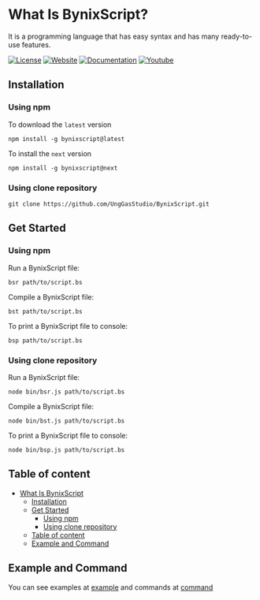 # What Is BynixScript?
It is a programming language that has easy syntax and has many ready-to-use features.

[![License](https://img.shields.io/badge/license-MIT-green)](https://github.com/UngGasStudio/BynixScript/blob/main/LICENSE)
[![Website](https://img.shields.io/badge/official-website-blue)](https://unggasstudio.github.io/bynixscript/)
[![Documentation](https://img.shields.io/badge/Documentation-8A2BE2)](https://github.com/UngGasStudio/BynixScript/blob/main/docs/documentation.md)
[![Youtube](https://img.shields.io/badge/YouTube-Channel-orange)](https://youtube.com/@unggas-studio?si=rwzB7AXjr-jCqg_J)

## Installation
### Using npm
To download the ``latest`` version
```
npm install -g bynixscript@latest
```
To install the ``next`` version
```
npm install -g bynixscript@next
```
### Using clone repository
```
git clone https://github.com/UngGasStudio/BynixScript.git
```
## Get Started
### Using npm
Run a BynixScript file:
```
bsr path/to/script.bs
```
Compile a BynixScript file:
```
bst path/to/script.bs
```
To print a BynixScript file to console:
```
bsp path/to/script.bs
```
### Using clone repository
Run a BynixScript file:
```
node bin/bsr.js path/to/script.bs
```
Compile a BynixScript file:
```
node bin/bst.js path/to/script.bs
```
To print a BynixScript file to console:
```
node bin/bsp.js path/to/script.bs
```
## Table of content
- [What Is BynixScript](#What-Is-BynixScript)
  - [Installation](#Installation)
  - [Get Started](#Get-Started)
      - [Using npm](#Using-npm)
      - [Using clone repository](#Using-clone-repository)
  - [Table of content](#Table-of-content)
  - [Example and Command](#Example-and-Command)
## Example and Command
You can see examples at [example](docs/example.md) and commands at [command](docs/command.md)
